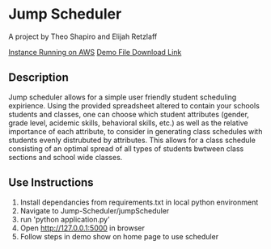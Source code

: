 # Jump Scheduler

A project by Theo Shapiro and Elijah Retzlaff

[Instance Running on AWS](http://env04.eba-m7c24s4m.us-east-2.elasticbeanstalk.com/scheduler-excell-import)
[Demo File Download Link](http://env04.eba-m7c24s4m.us-east-2.elasticbeanstalk.com/download-file-ams-manz)

## Description

Jump scheduler allows for a simple user friendly student scheduling expirience. Using the provided spreadsheet altered to contain your schools students and classes, one can choose which student attributes (gender, grade level, acidemic skills, behavioral skills, etc.) as well as the relative importance of each attribute, to consider in generating class schedules with students evenly distrubuted by attributes. This allows for a class schedule consisting of an optimal spread of all types of students bwtween class sections and school wide classes.

## Use Instructions

1. Install dependancies from requirements.txt in local python environment
2. Navigate to Jump-Scheduler/jumpScheduler
3. run 'python application.py'
4. Open <http://127.0.0.1:5000> in browser
5. Follow steps in demo show on home page to use scheduler

